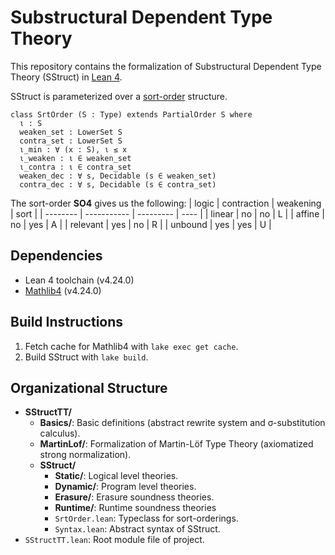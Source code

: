 # Substructural Dependent Type Theory
This repository contains the formalization of 
Substructural Dependent Type Theory (SStruct) in [Lean 4](https://lean-lang.org/).

SStruct is parameterized over a [sort-order](./SStructTT/SStruct/SrtOrder.lean) structure.
```lean
class SrtOrder (S : Type) extends PartialOrder S where
  ι : S
  weaken_set : LowerSet S
  contra_set : LowerSet S
  ι_min : ∀ (x : S), ι ≤ x
  ι_weaken : ι ∈ weaken_set
  ι_contra : ι ∈ contra_set
  weaken_dec : ∀ s, Decidable (s ∈ weaken_set)
  contra_dec : ∀ s, Decidable (s ∈ contra_set)
```

The sort-order **SO4** gives us the following:
| logic    | contraction | weakening | sort |
| -------- | ----------- | --------- | ---- |
| linear   | no          | no        | L    |
| affine   | no          | yes       | A    |
| relevant | yes         | no        | R    |
| unbound  | yes         | yes       | U    |

## Dependencies
- Lean 4 toolchain (v4.24.0)
- [Mathlib4](https://github.com/leanprover-community/mathlib4) (v4.24.0)

## Build Instructions
1. Fetch cache for Mathlib4 with `lake exec get cache`.
2. Build SStruct with `lake build`.

## Organizational Structure
- **SStructTT/**
  - **Basics/**: Basic definitions (abstract rewrite system and σ-substitution calculus).
  - **MartinLof/**: Formalization of Martin-Löf Type Theory (axiomatized strong normalization).
  - **SStruct/**
    - **Static/**: Logical level theories. 
    - **Dynamic/**: Program level theories.
    - **Erasure/**:  Erasure soundness theories.
    - **Runtime/**:  Runtime soundness theories
    - `SrtOrder.lean`: Typeclass for sort-orderings.
    - `Syntax.lean`: Abstract syntax of SStruct.
- `SStructTT.lean`: Root module file of project.
